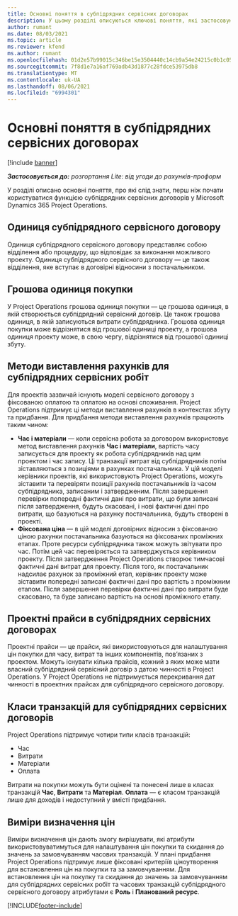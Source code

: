 ```yaml
---
title: Основні поняття в субпідрядних сервісних договорах
description: У цьому розділі описуються ключові поняття, які застосовуються до субпідрядних сервісних договорів у Microsoft Dynamics 365 Project Operations.
author: rumant
ms.date: 08/03/2021
ms.topic: article
ms.reviewer: kfend
ms.author: rumant
ms.openlocfilehash: 01d2e57b99015c346be15e3504440c14cb9a54e24215c0b1c052c5112f4b940a
ms.sourcegitcommit: 7f8d1e7a16af769adb43d1877c28fdce53975db8
ms.translationtype: MT
ms.contentlocale: uk-UA
ms.lasthandoff: 08/06/2021
ms.locfileid: "6994301"
---
```

# <a name="key-concepts-in-subcontracting"></a>Основні поняття в субпідрядних сервісних договорах

[!include [banner](../../includes/dataverse-preview.md)]

_**Застосовується до:** розгортання Lite: від угоди до рахунків-проформ_

У розділі описано основні поняття, про які слід знати, перш ніж почати користуватися функцією субпідрядних сервісних договорів у Microsoft Dynamics 365 Project Operations.

## <a name="contracting-unit-on-the-subcontract"></a>Одиниця субпідрядного сервісного договору

Одиниця субпідрядного сервісного договору представляє собою відділення або процедуру, що відповідає за виконання можливого проекту. Одиниця субпідрядного сервісного договору — це також відділення, яке вступає в договірні відносини з постачальником.

## <a name="purchase-currency"></a>Грошова одиниця покупки

У Project Operations грошова одиниця покупки — це грошова одиниця, в якій створюється субпідрядний сервісний договір. Це також грошова одиниця, в якій записуються витрати субпідрядника. Грошова одиниця покупки може відрізнятися від грошової одиниці проекту, а грошова одиниця проекту може, в свою чергу, відрізнятися від грошової одиниці збуту.

## <a name="billing-methods-on-subcontract-lines"></a>Методи виставлення рахунків для субпідрядних сервісних робіт

Для проектів зазвичай існують моделі сервісного договору з фіксованою оплатою та оплатою на основі споживання. Project Operations підтримує ці методи виставлення рахунків в контекстах збуту та придбання. Для придбання методи виставлення рахунків працюють таким чином:

- **Час і матеріали** — коли сервісна робота за договором використовує метод виставлення рахунків **Час і матеріали**, вартість часу записується для проекту як робота субпідрядників над цим проектом і час запису. Ці транзакції витрат від субпідрядників потім зіставляються з позиціями в рахунках постачальника. У цій моделі керівники проектів, які використовують Project Operations, можуть зіставити та перевіряти позиції рахунків постачальників із часом субпідрядника, записаним і затвердженим. Після завершення перевірки попередні фактичні дані про витрати, що були записані після затвердження, будуть скасовані, і нові фактичні дані про витрати, що базуються на рахунку постачальника, будуть створені в проекті.
- **Фіксована ціна** — в цій моделі договірних відносин з фіксованою ціною рахунки постачальника базуються на фіксованих проміжних етапах. Проте ресурси субпідрядника також можуть звітувати про час. Потім цей час перевіряється та затверджується керівником проекту. Після затвердження Project Operations створює тимчасові фактичні дані витрат для проекту. Після того, як постачальник надсилає рахунок за проміжний етап, керівник проекту може зіставити попередні записані фактичні дані про вартість з проміжним етапом. Після завершення перевірки фактичні дані про витрати буде скасовано, та буде записано вартість на основі проміжного етапу.

## <a name="project-price-lists-on-subcontracts"></a>Проектні прайси в субпідрядних сервісних договорах

Проектні прайси — це прайси, які використовуються для налаштування цін покупки для часу, витрат та інших компонентів, пов’язаних з проектом. Можуть існувати кілька прайсів, кожний з яких може мати власний субпідрядний сервісний договір з датою чинності в Project Operations. У Project Operations не підтримується перекривання дат чинності в проектних прайсах для субпідрядного сервісного договору.

## <a name="transaction-classes-on-subcontracts"></a>Класи транзакцій для субпідрядних сервісних договорів

Project Operations підтримує чотири типи класів транзакцій:

- Час
- Витрати
- Матеріали
- Оплата

Витрати на покупки можуть бути оцінені та понесені лише в класах транзакцій **Час**, **Витрати** та **Матеріал**. **Оплата** — є класом транзакцій лише для доходів і недоступний у вмісті придбання.

## <a name="purchase-pricing-dimensions"></a>Виміри визначення цін

Виміри визначення цін дають змогу вирішувати, які атрибути використовуватимуться для налаштування цін покупки та скидання до значень за замовчуванням часових транзакцій. У плані придбання Project Operations підтримує лише фіксовані критеріїв ціноутворення для встановлення цін на покупки та за замовчуванням. Для встановлення цін на покупку та скидання до значень за замовчуванням для субпідрядних сервісних робіт та часових транзакцій субпідрядного сервісного договору атрибутами є **Роль** і **Планований ресурс**.

[!INCLUDE[footer-include](../../includes/footer-banner.md)]
